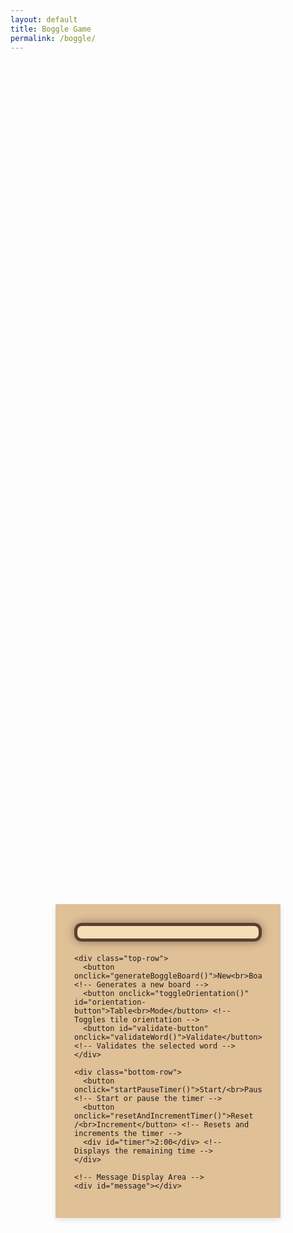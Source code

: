 ```yaml
---
layout: default
title: Boggle Game
permalink: /boggle/
---
```


<!-- Include Google Fonts -->
<link href="https://fonts.googleapis.com/css2?family=Caudex&display=swap" rel="stylesheet">

<!-- Boggle Game Container -->
<div class="boggle-container">
  <div id="container">
    <div id="boggle-board"></div> <!-- Placeholder for the 4x4 Boggle board -->

    <div class="top-row">
      <button onclick="generateBoggleBoard()">New<br>Board</button> <!-- Generates a new board -->
      <button onclick="toggleOrientation()" id="orientation-button">Table<br>Mode</button> <!-- Toggles tile orientation -->
      <button id="validate-button" onclick="validateWord()">Validate</button> <!-- Validates the selected word -->
    </div>

    <div class="bottom-row">
      <button onclick="startPauseTimer()">Start/<br>Pause</button> <!-- Start or pause the timer -->
      <button onclick="resetAndIncrementTimer()">Reset /<br>Increment</button> <!-- Resets and increments the timer -->
      <div id="timer">2:00</div> <!-- Displays the remaining time -->
    </div>
    
    <!-- Message Display Area -->
    <div id="message"></div>
  </div>
</div>

<!-- Inline CSS for Boggle Widget -->
<style>
  /* Boggle game specific styles */
  .boggle-container {
    display: flex;
    justify-content: center;
    align-items: center;
    min-height: 80vh;
    /* Removed background-color to keep the website's normal background */
    padding: 20px;
    box-sizing: border-box;
  }

  #container {
    padding: 30px;
    width: 300px;
    background-color: #e0c097;
    border-radius: 0px;
    box-shadow: 0 4px 8px rgba(0, 0, 0, 0.1);
  }

  #boggle-board {
    display: grid;
    grid-template-columns: repeat(4, 1fr);
    gap: 8px;
    padding: 10px;
    border: 5px solid #5c4033;
    border-radius: 12px;
    background-color: #f5deb3;
    margin-bottom: 20px;
    box-shadow: 0 0 15px rgba(0, 0, 0, 0.4);
  }

  .boggle-tile {
    width: 55px;
    height: 55px;
    display: flex;
    align-items: center;
    justify-content: center;
    border: 2px solid #5c4033;
    border-radius: 8px;
    background-color: #d2a679;
    cursor: pointer;
    font-family: 'Caudex', serif;
    font-size: 32px;
    color: #3b2f2f;
    box-shadow: 0 0 5px rgba(0, 0, 0, 0.4);
    transition: transform 0.3s;
  }

  .boggle-tile.clicked {
    background-color: #b58969;
  }

  .top-row, .bottom-row {
    display: flex;
    justify-content: space-between;
    gap: 20px;
    margin-bottom: 10px;
  }

  button {
    width: 90px;
    height: 55px;
    font-family: 'Caudex', serif;
    font-size: 16px;
    background-color: #4b2e1a;
    color: #fff;
    border: none;
    border-radius: 8px;
    cursor: pointer;
    transition: background-color 0.3s ease;
  }

  button:hover {
    background-color: #5c4033;
  }

  #timer {
    text-align: right;
    font-size: 32px;
    font-family: 'Caudex', serif;
    margin-left: 15px;
    margin-right: 15px;
    flex-grow: 1;
    /* Changed timer text color to black */
    color: #000;
  }
</style>

<!-- JavaScript for the Boggle Game -->
<script>
  const dice = [
    "AAEEGN", "ABBJOO", "ACHOPS", "AFFKPS", "AOOTTW",
    "CIMOTU", "DEILRX", "DELRVY", "DISTTY", "EEGHNW",
    "EEINSU", "EHRTVW", "EIOSST", "ELRTTY", "HIMNUQ", "HLNNRZ"
  ];

  let selectedWord = ""; // Tracks the selected word
  let randomOrientation = true;
  let countdown;
  let timerRunning = false;
  let remainingTime = 120;
  let timerValue = 2;
  const wordSet = new Set(); // Stores valid words

  async function fetchWordList() {
    try {
      const response = await fetch('https://benshindel.github.io/assets/textfiles/wordlist1.txt')
      const text = await response.text();
      text.split('\n').forEach(word => {
        const cleanWord = word.replace(/"/g, '').trim().toLowerCase();
        wordSet.add(cleanWord); // Add word to the set
      });
      console.log("Word list loaded successfully");
    } catch (error) {
      console.error("Failed to load word list:", error);
    }
  }

  function shuffle(array) {
    for (let i = array.length - 1; i > 0; i--) {
      const j = Math.floor(Math.random() * (i + 1));
      [array[i], array[j]] = [array[j], array[i]];
    }
    return array;
  }

  function generateBoggleBoard() {
    const shuffledDice = shuffle([...dice]);
    const board = shuffledDice.map(die => {
      let randomLetter = die[Math.floor(Math.random() * die.length)];
      if (randomLetter === 'Q') randomLetter = 'Qu';

      const underline = (randomLetter === 'M' || randomLetter === 'W' || randomLetter === 'N' || randomLetter === 'Z') ? 'underline' : 'none';
      return `<div class="boggle-tile" style="text-decoration: ${underline};" onclick="selectTile(this, '${randomLetter}')">
                ${randomLetter}
              </div>`;
    }).join('');
    document.getElementById('boggle-board').innerHTML = board;
    applyOrientation();
    document.getElementById('message').innerHTML = ""; // Clear any previous messages
  }

  function applyOrientation() {
    document.querySelectorAll('.boggle-tile').forEach(tile => {
      const rotation = randomOrientation ? [0, 90, 180, 270][Math.floor(Math.random() * 4)] : 0;
      tile.style.transform = `rotate(${rotation}deg)`;
    });
  }

  function toggleOrientation() {
    randomOrientation = !randomOrientation;
    document.getElementById('orientation-button').innerHTML = randomOrientation ? 'Table<br>Mode' : 'Upright<br>Mode';
    applyOrientation();
  }

  function startPauseTimer() {
    if (timerRunning) {
      clearInterval(countdown);
    } else {
      countdown = setInterval(() => {
        if (remainingTime > 0) {
          remainingTime--;
          updateTimerDisplay();
        } else {
          clearInterval(countdown);
          flashRedScreen(5);
          timerRunning = false;
        }
      }, 1000);
    }
    timerRunning = !timerRunning;
  }

  function flashRedScreen(times) {
    if (times > 0) {
      const container = document.getElementById('container');
      container.style.backgroundColor = 'red';
      setTimeout(() => {
        container.style.backgroundColor = '#e0c097';
        setTimeout(() => flashRedScreen(times - 1), 200);
      }, 200);
    }
  }

  function resetAndIncrementTimer() {
    timerValue = (remainingTime % 60 === 0) ? timerValue + 1 : Math.ceil(remainingTime / 60);
    if (timerValue > 5) timerValue = 1;

    remainingTime = timerValue * 60;
    updateTimerDisplay();
    timerRunning = false;
    clearInterval(countdown);
  }

  function updateTimerDisplay() {
    const minutes = Math.floor(remainingTime / 60);
    const seconds = remainingTime % 60;
    document.getElementById('timer').innerText = `${minutes}:${seconds.toString().padStart(2, '0')}`;
  }

  function selectTile(tile, letter) {
    if (!tile.classList.contains('clicked')) {
      tile.classList.add('clicked');
      selectedWord += letter;
    }
  }

  function validateWord() {
    const cleanWord = selectedWord.toLowerCase();
    if (wordSet.has(cleanWord)) {
      alert(`"${selectedWord}" is a valid word!`);
    } else {
      alert(`"${selectedWord}" is not a valid word.`);
    }
    resetSelection();
  }

  function resetSelection() {
    selectedWord = "";
    document.querySelectorAll('.boggle-tile').forEach(tile => tile.classList.remove('clicked'));
  }

  // Initialize the game
  fetchWordList();
  generateBoggleBoard();
</script>
